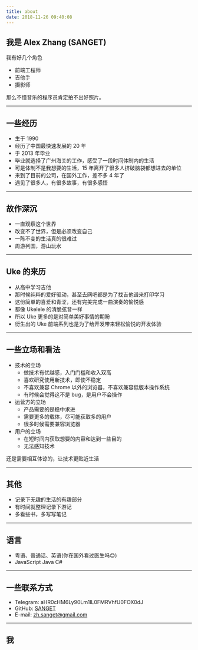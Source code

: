 ```yaml
---
title: about
date: 2018-11-26 09:40:08
---
```


## 我是 Alex Zhang (SANGET)

我有好几个角色

- 前端工程师
- 吉他手
- 摄影师

那么不懂音乐的程序员肯定拍不出好照片。

-----------

## 一些经历

- 生于 1990
- 经历了中国最快速发展的 20 年
- 于 2013 年毕业
- 毕业就选择了广州海关的工作，感受了一段时间体制内的生活
- 可是体制不是我想要的生活，15 年离开了很多人挤破脑袋都想进去的单位
- 来到了目前的公司，在国外工作，差不多 4 年了
- 遇见了很多人，有很多故事，有很多感悟

<!-- ----------- -->

<!-- ## 一些技能

<section class="skill-container" id="skill">
  <style>
    ._detail ._detail-content {
      display: none;
    }
    .skill-container {
      display: flex;
      margin-bottom: 2em;
    }
    ._preview {
      flex-basis: 40%;
    }
    ._detail {
      flex: 1;
    }
    ._preview ul {
      list-style: none;
    }
    ._action {
      background-color: #EEE;
      padding: 6px 12px;
      margin-bottom: 10px;
      border-radius: 4px;
    }
    ._action:hover,._action.active {
      background-color: #5584ce;
      color: #FFF;
    }
  </style>
  <div class="_preview">
    <div id="FrontEnd" class="_action active">前端相关</div>
    <div id="BackEnd" class="_action">后端相关</div>
    <div id="SomeTool" class="_action">一些工具</div>
  </div>
  <div class="_detail">
    <ul>
      <li FrontEnd style="display: block" class="_detail-content">
        <div>
          <ul>
            <li>React, React Native, Node</li>
            <li>搭建一些前端的通用前端脚手架</li>
            <li>让团队更好的互相协作</li>
            <li><a href="/uke-libs">这里有更多描述</a></li>
          </ul>
        </div>
      </li>
      <li BackEnd class="_detail-content">
        <div>
          <ul>
            <li>Node, ExpressJS</li>
            <li>搭建一个通用 web server 脚手架</li>
            <li>让产品快速部署</li>
            <li><a href="https://github.com/SANGET/uke-web-server.git">这里有更多描述</a></li>
          </ul>
        </div>
      </li>
      <li SomeTool class="_detail-content">
        <div>
          <ul>
            <li>一般使用 OSX, 无论是工作生活</li>
            <li>GitHub, Gmail, Youtube</li>
            <li>VSCode, Atom</li>
            <li><a href="/tool-list">更多</a></li>
          </ul>
        </div>
      </li>
    </ul>
  </div>
</section>
<script>
var actions = document.querySelectorAll('#skill ._preview ._action');
function getDetailDOM(id) {
  return document.querySelector('#skill ._detail [' + id + ']') || null;
}
function getDetailSelector(e) {
  var target = e.target;
  var targetId = target.id;
  return getDetailDOM(targetId);
}
actions.forEach(function(act, idx) {
  act.addEventListener('mouseenter', function(e) {
    var detailItem = getDetailSelector(e);
    actions.forEach(function(_act) {
      var _detailItem = getDetailDOM(_act.id);
      _act.classList.remove('active');
      _detailItem && (_detailItem.style.display = 'none');
    });
    act.classList.add('active');
    detailItem && (detailItem.style.display = 'block');
  });
});
</script> -->

-----------

## 故作深沉

- 一直观察这个世界
- 改变不了世界，但是必须改变自己
- 一陈不变的生活真的很难过
- 周游列国，游山玩水

-----------

## Uke 的来历

- 从高中学习吉他
- 那时候纯粹的爱好驱动，甚至去网吧都是为了找吉他谱来打印学习
- 这份简单的喜爱和青涩，还有完美完成一曲演奏的愉悦感
- 都像 Ukelele 的清脆弦音一样
- 所以 Uke 更多的是对简单美好事情的期盼
- 衍生出的 Uke 前端系列也是为了给开发带来轻松愉悦的开发体验

-----------

## 一些立场和看法

- 技术的立场
  - 做技术有优越感，入门门槛和收入双高
  - 喜欢研究使用新技术，即使不稳定
  - 不喜欢兼容 Chrome 以外的浏览器，不喜欢兼容低版本操作系统
  - 有时候会觉得这不是 bug，是用户不会操作
- 运营方的立场
  - 产品需要的是稳中求进
  - 需要更多的载体，尽可能获取多的用户
  - 很多时候需要兼容浏览器
- 用户的立场
  - 在短时间内获取想要的内容和达到一些目的
  - 无法感知技术

还是需要相互体谅的，让技术更贴近生活

-----------

## 其他

- 记录下无趣的生活的有趣部分
- 有时间就整理记录下游记
- 多看些书，多写写笔记

-----------

## 语言

- 粤语、普通话、英语(你在国外看过医生吗😊)
- JavaScript Java C#

-----------

## 一些联系方式

- Telegram: aHR0cHM6Ly90Lm1lL0FMRVhfU0FOX0dJ
- GitHub: [SANGET](https://github.com/SANGET)
- E-mail: <a href="mailto:zh.sanget@gmail.com" target="_top">zh.sanget@gmail.com</a>

-----------

## 我

<div class="photoset-grid-lightbox" data-layout="33" style="visibility: hidden;">
  <img src="/assets/images/me/wo6.jpg" data-highres="/assets/images/me/wo6.jpg">
  <img src="/assets/images/me/wo1.jpg" data-highres="/assets/images/me/wo1.jpg">
  <img src="/assets/images/me/wo3.jpg" data-highres="/assets/images/me/wo3.jpg">
</div>
